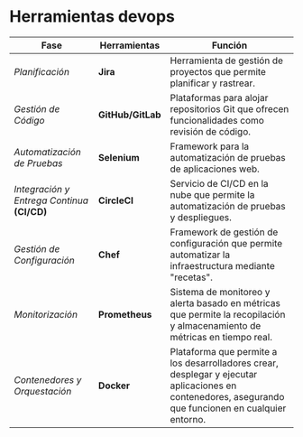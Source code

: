 # Herramientas devops

| Fase                           | Herramientas                             | Función                                                          |
|--------------------------------|-----------------------------------------|------------------------------------------------------------------|
| *Planificación*              | **Jira**                                    | Herramienta de gestión de proyectos que permite planificar y rastrear. |
| *Gestión de Código*          | **GitHub/GitLab**                          | Plataformas para alojar repositorios Git que ofrecen funcionalidades como revisión de código. |
| *Automatización de Pruebas*  | **Selenium**                                | Framework para la automatización de pruebas de aplicaciones web.  |
| *Integración y Entrega Continua* **(CI/CD)** | **CircleCI**                    | Servicio de CI/CD en la nube que permite la automatización de pruebas y despliegues. |
| *Gestión de Configuración*   | **Chef**                                    | Framework de gestión de configuración que permite automatizar la infraestructura mediante "recetas". |
| *Monitorización*             | **Prometheus**                              | Sistema de monitoreo y alerta basado en métricas que permite la recopilación y almacenamiento de métricas en tiempo real. |
| *Contenedores y Orquestación*| **Docker**                                  | Plataforma que permite a los desarrolladores crear, desplegar y ejecutar aplicaciones en contenedores, asegurando que funcionen en cualquier entorno. |
